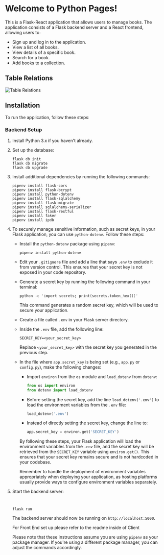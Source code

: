# Welcome to Python Pages!

This is a Flask-React application that allows users to manage books. The application consists of a Flask backend server and a React frontend, allowing users to:

- Sign up and log in to the application.
- View a list of all books.
- View details of a specific book.
- Search for a book.
- Add books to a collection.

## Table Relations

![Table Relations](https://github.com/salvat36/python_pages/assets/116766995/a2a2e2a6-30c4-47b9-869c-c4d2d80cf9b7)

## Installation

To run the application, follow these steps:

### Backend Setup

1. Install Python 3.x if you haven't already.

2. Set up the database:

   ```shell
   flask db init
   flask db migrate
   flask db upgrade
   ```

3. Install additional dependencies by running the following commands:

   ```shell
   pipenv install flask-cors
   pipenv install flask-bcrypt
   pipenv install python-dotenv
   pipenv install flask-sqlalchemy
   pipenv install flask-migrate
   pipenv install sqlalchemy-serializer
   pipenv install flask-restful
   pipenv install faker
   pipenv install ipdb
   ```

4. To securely manage sensitive information, such as secret keys, in your Flask application, you can use `python-dotenv`. Follow these steps:

   - Install the `python-dotenv` package using `pipenv`:

     ```shell
     pipenv install python-dotenv
     ```

   - Edit your `.gitignore` file and add a line that says `.env` to exclude it from version control. This ensures that your secret key is not exposed in your code repository.

   - Generate a secret key by running the following command in your terminal:

     ```shell
     python -c 'import secrets; print(secrets.token_hex())'
     ```

     This command generates a random secret key, which will be used to secure your application.

   - Create a file called `.env` in your Flask server directory.

   - Inside the `.env` file, add the following line:

     ```
     SECRET_KEY=<your_secret_key>
     ```

     Replace `<your_secret_key>` with the secret key you generated in the previous step.

   - In the file where `app.secret_key` is being set (e.g., `app.py` or `config.py`), make the following changes:

     - Import `environ` from the `os` module and `load_dotenv` from `dotenv`:

       ```python
       from os import environ
       from dotenv import load_dotenv
       ```

     - Before setting the secret key, add the line `load_dotenv('.env')` to load the environment variables from the `.env` file:

       ```python
       load_dotenv('.env')
       ```

     - Instead of directly setting the secret key, change the line to:

       ```python
       app.secret_key = environ.get('SECRET_KEY')
       ```

     By following these steps, your Flask application will load the environment variables from the `.env` file, and the secret key will be retrieved from the `SECRET_KEY` variable using `environ.get()`. This ensures that your secret key remains secure and is not hardcoded in your codebase.

     Remember to handle the deployment of environment variables appropriately when deploying your application, as hosting platforms usually provide ways to configure environment variables separately.

5. Start the backend server:

   ```shell


   flask run
   ```

   The backend server should now be running on `http://localhost:5000`.
   
   For Front End set up please refer to the readme inside of Client
   
   Please note that these instructions assume you are using `pipenv` as your package manager. If you're using a different package manager, you can adjust the commands accordingly.
